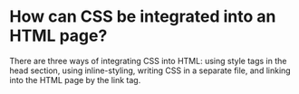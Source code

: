 # How can CSS be integrated into an HTML page?
There are three ways of integrating CSS into HTML: using style tags in the head section, using inline-styling, writing CSS in a separate file, and linking into the HTML page by the link tag.